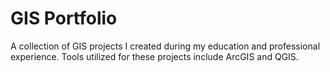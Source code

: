 # GIS Portfolio

A collection of GIS projects I created during my education and professional experience. Tools utilized for these projects include ArcGIS and QGIS.
